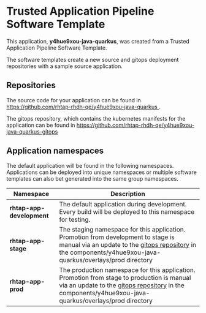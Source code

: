 # Trusted Application Pipeline Software Template

This application, **y4hue9xou-java-quarkus**, was created from a Trusted Application Pipeline Software Template.

The software templates create a new source and gitops deployment repositories with a sample source application. 

## Repositories

The source code for your application can be found in [https://github.com/rhtap-rhdh-qe/y4hue9xou-java-quarkus ](https://github.com/rhtap-rhdh-qe/y4hue9xou-java-quarkus ).
 
The gitops repository, which contains the kubernetes manifests for the application can be found in 
[https://github.com/rhtap-rhdh-qe/y4hue9xou-java-quarkus-gitops ](https://github.com/rhtap-rhdh-qe/y4hue9xou-java-quarkus-gitops ) 

## Application namespaces 

The default application will be found in the following namespaces. Applications can be deployed into unique namespaces or multiple software templates can also bet generated into the same group namespaces.  

|  Namespace   |  Description   |  
| -------- | -------- |   
| **rhtap-app-development** | The default application during development. Every build will be deployed to this namespace for testing. | 
| **rhtap-app-stage** | The staging namespace for this application. Promotion from development to stage is manual via an update to the [gitops repository](https://github.com/rhtap-rhdh-qe/y4hue9xou-java-quarkus-gitops ) in the components/y4hue9xou-java-quarkus/overlays/prod directory |  
| **rhtap-app-prod** | The production namespace for this application. Promotion from stage to production is manual via an update to the [gitops repository](https://github.com/rhtap-rhdh-qe/y4hue9xou-java-quarkus-gitops ) in the components/y4hue9xou-java-quarkus/overlays/prod directory | 